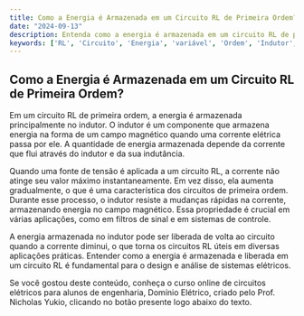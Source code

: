 ```yaml
---
title: Como a Energia é Armazenada em um Circuito RL de Primeira Ordem?
date: "2024-09-13"
description: Entenda como a energia é armazenada em um circuito RL de primeira ordem e a importância do indutor nesse processo.
keywords: ['RL', 'Circuito', 'Energia', 'variável', 'Ordem', 'Indutor', 'Aplicação']
---
```


## Como a Energia é Armazenada em um Circuito RL de Primeira Ordem?

Em um circuito RL de primeira ordem, a energia é armazenada principalmente no indutor. O indutor é um componente que armazena energia na forma de um campo magnético quando uma corrente elétrica passa por ele. A quantidade de energia armazenada depende da corrente que flui através do indutor e da sua indutância.

Quando uma fonte de tensão é aplicada a um circuito RL, a corrente não atinge seu valor máximo instantaneamente. Em vez disso, ela aumenta gradualmente, o que é uma característica dos circuitos de primeira ordem. Durante esse processo, o indutor resiste a mudanças rápidas na corrente, armazenando energia no campo magnético. Essa propriedade é crucial em várias aplicações, como em filtros de sinal e em sistemas de controle.

A energia armazenada no indutor pode ser liberada de volta ao circuito quando a corrente diminui, o que torna os circuitos RL úteis em diversas aplicações práticas. Entender como a energia é armazenada e liberada em um circuito RL é fundamental para o design e análise de sistemas elétricos.

Se você gostou deste conteúdo, conheça o curso online de circuitos elétricos para alunos de engenharia, Domínio Elétrico, criado pelo Prof. Nicholas Yukio, clicando no botão presente logo abaixo do texto.
